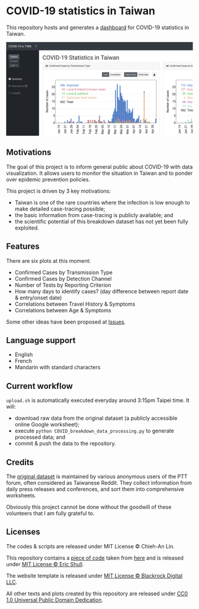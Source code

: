 COVID-19 statistics in Taiwan
=============================

This repository hosts and generates a [dashboard](https://linc-tw.github.io/COVID_breakdown/index.html) for COVID-19 statistics in Taiwan.

![image](figures/screenshot.png)


Motivations
-----------

The goal of this project is to inform general public about COVID-19 with data visualization. 
It allows users to monitor the situation in Taiwan and to ponder over epidemic prevention policies.

This project is driven by 3 key motivations:
- Taiwan is one of the rare countries where the infection is low enough to make detailed case-tracing possible;
- the basic information from case-tracing is publicly available; and 
- the scientific potential of this breakdown dataset has not yet been fully exploited.


Features
--------

There are six plots at this moment:
- Confirmed Cases by Transmission Type
- Confirmed Cases by Detection Channel
- Number of Tests by Reporting Criterion
- How many days to identify cases? (day difference between report date & entry/onset date)
- Correlations between Travel History & Symptoms
- Correlations between Age & Symptoms

Some other ideas have been proposed at [Issues](https://github.com/Linc-tw/COVID_breakdown/issues).


Language support
----------------

- English
- French
- Mandarin with standard characters


Current workflow
----------------

`upload.sh` is automatically executed everyday around 3:15pm Taipei time. It will:
- download raw data from the original dataset (a publicly accessible online Google worksheet);
- execute `python COVID_breakdown_data_processing.py` to generate processed data; and
- commit & push the data to the repository.


Credits
-------

The [original dataset](https://docs.google.com/spreadsheets/d/e/2PACX-1vRM7gTCUvuCqR3zdcLGccuGLv1s7dpDcQ-MeH_AZxnCXtW4iqVmEzUnDSKR7o8OiMLPMelEpxE7Pi4Q/pubhtml#) 
is maintained by various anonymous users of the PTT forum, often considered as Taiwanese Reddit.
They collect information from daily press releases and conferences, and sort them into comprehensive worksheets.

Obviously this project cannot be done without the goodwill of these volunteers that I am fully grateful to.


Licenses
--------

The codes & scripts are released under MIT License © Chieh-An Lin.

This repository contains a [piece of code](https://github.com/Linc-tw/COVID_breakdown/blob/master/js/saveSvgAsPng.js) 
taken from [here](https://github.com/exupero/saveSvgAsPng) and is released under [MIT License © Eric Shull](https://github.com/exupero/saveSvgAsPng/blob/gh-pages/LICENSE).

The website template is released under [MIT License © Blackrock Digital LLC](https://github.com/BlackrockDigital/startbootstrap-sb-admin/blob/gh-pages/LICENSE).

All other texts and plots created by this repository are released under [CC0 1.0 Universal Public Domain Dedication](https://creativecommons.org/publicdomain/zero/1.0/deed.en).

